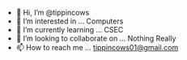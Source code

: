 - 👋 Hi, I’m @tippincows
- 👀 I’m interested in ... Computers
- 🌱 I’m currently learning ... CSEC
- 💞️ I’m looking to collaborate on ... Nothing Really
- 📫 How to reach me ... tippincows01@gmail.com

<!---
tippincows/tippincows is a ✨ special ✨ repository because its `README.md` (this file) appears on your GitHub profile.
You can click the Preview link to take a look at your changes.
--->
